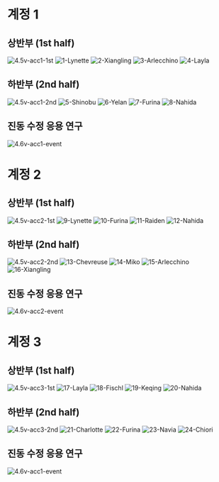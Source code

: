 # 계정 1
## 상반부 (1st half)
![4.5v-acc1-1st](./images/4.6v-acc1-1st.PNG)
![1-Lynette](./images/01-Lynette.png)
![2-Xiangling](./images/02-Xiangling.png)
![3-Arlecchino](./images/03-Arlecchino.png)
![4-Layla](./images/04-Layla.png)

</hr>

## 하반부 (2nd half)
![4.5v-acc1-2nd](./images/4.6v-acc1-2nd.PNG)
![5-Shinobu](./images/05-Shinobu.png)
![6-Yelan](./images/06-Yelan.png)
![7-Furina](./images/07-Furina.png)
![8-Nahida](./images/08-Nahida.png)

</hr>

## 진동 수정 응용 연구
![4.6v-acc1-event](./images/4.6v-acc1-event.PNG)

</hr>

# 계정 2
## 상반부 (1st half)
![4.5v-acc2-1st](./images/4.6v-acc2-1st.PNG)
![9-Lynette](./images/09-Lynette.png)
![10-Furina](./images/10-Furina.png)
![11-Raiden](./images/11-Raiden.png)
![12-Nahida](./images/12-Nahida.png)

</hr>

## 하반부 (2nd half)
![4.5v-acc2-2nd](./images/4.6v-acc2-2nd.PNG)
![13-Chevreuse](./images/13-Chevreuse.png)
![14-Miko](./images/14-Miko.png)
![15-Arlecchino](./images/15-Arlecchino.png)
![16-Xiangling](./images/16-Xiangling.png)

</hr>

## 진동 수정 응용 연구
![4.6v-acc2-event](./images/4.6v-acc2-event.PNG)

</hr>

# 계정 3
## 상반부 (1st half)
![4.5v-acc3-1st](./images/4.6v-acc3-1st.PNG)
![17-Layla](./images/17-Layla.png)
![18-Fischl](./images/18-Fischl.png)
![19-Keqing](./images/19-Keqing.png)
![20-Nahida](./images/20-Nahida.png)

</hr>

## 하반부 (2nd half)
![4.5v-acc3-2nd](./images/4.6v-acc3-2nd.PNG)
![21-Charlotte](./images/21-Charlotte.png)
![22-Furina](./images/22-Furina.png)
![23-Navia](./images/23-Navia.png)
![24-Chiori](./images/24-Chiori.png)

</hr>

## 진동 수정 응용 연구
![4.6v-acc1-event](./images/4.6v-acc3-event.PNG)
